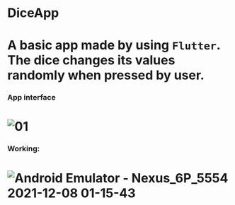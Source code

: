 # DiceApp

A basic app made by using `Flutter`. The dice changes its values randomly when pressed by user.
===================================================================================================================================================================================
### App interface

![01](https://user-images.githubusercontent.com/81910954/145098448-914c6c73-8eba-42d9-b2f7-5d2a54de147b.png)
===================================================================================================================================================================================
### Working:

![Android Emulator - Nexus_6P_5554 2021-12-08 01-15-43](https://user-images.githubusercontent.com/81910954/145099328-355fe8e2-d356-4145-9eda-ebbbb31837ea.gif)
===================================================================================================================================================================================
